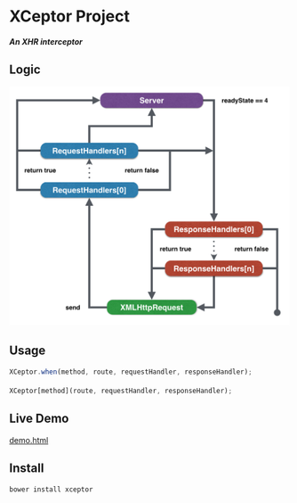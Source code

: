 # XCeptor Project
##### An XHR interceptor

## Logic

<img src="logic.png" width="538" />

## Usage

```javascript
XCeptor.when(method, route, requestHandler, responseHandler);

XCeptor[method](route, requestHandler, responseHandler);
```

## Live Demo

[demo.html](http://yanagieiichi.github.io/xceptor/demo.html)

## Install

```bash
bower install xceptor
```
